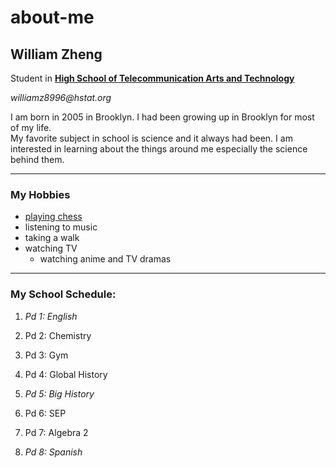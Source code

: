 # about-me

## William Zheng   

Student in [**High School of Telecommunication Arts and Technology**](https://www.hstat.org/)  

_williamz8996@hstat.org_

I am born in 2005 in Brooklyn. I had been growing up in Brooklyn for most of my life.  
My favorite subject in school is science and it always had been. I am interested in learning about the things around me especially the science behind them.  


---


### My Hobbies
* [playing chess](https://lichess.org/@/Kaito_Kid_1412)
* listening to music
* taking a walk
* watching TV
    * watching anime and TV dramas 


---


### My School Schedule: 

1. _Pd 1: English_

2. Pd 2: Chemistry 

3. Pd 3: Gym 

4. Pd 4: Global History 

5. _Pd 5: Big History_

6. Pd 6: SEP 

7. Pd 7: Algebra 2

8. _Pd 8: Spanish_ 